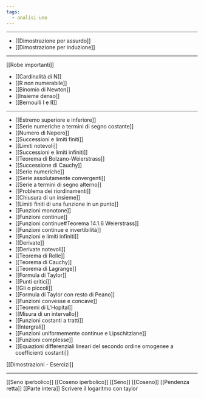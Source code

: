 ```yaml
---
tags:
  - analisi-uno
---
```

---
- [[Dimostrazione per assurdo]]
- [[Dimostrazione per induzione]]
---

[[Robe importanti]]

- [[Cardinalità di N]]
- [[R non numerabile]]
- [[Binomio di Newton]]
- [[Insieme denso]]
- [[Bernoulli I e II]]
---

- [[Estremo superiore e inferiore]]
- [[Serie numeriche a termini di segno costante]]
- [[Numero di Nepero]]
- [[Successioni e limiti finiti]]
- [[Limiti notevoli]]
- [[Successioni e limiti infiniti]]
- [[Teorema di Bolzano-Weierstrass]]
- [[Successione di Cauchy]]
- [[Serie numeriche]]
- [[Serie assolutamente convergenti]]
- [[Serie a termini di segno alterno]]
- [[Problema dei riordinamenti]]
- [[Chiusura di un insieme]]
- [[Limiti finiti di una funzione in un punto]]
- [[Funzioni monotone]]
- [[Funzioni continue]]
- [[Funzioni continue#Teorema 14.1.6 Weierstrass]]
- [[Funzioni continue e invertibilità]]
- [[Funzioni e limiti infiniti]]
- [[Derivate]]
- [[Derivate notevoli]]
- [[Teorema di Rolle]]
- [[Teorema di Cauchy]]
- [[Teorema di Lagrange]]
- [[Formula di Taylor]]
- [[Punti critici]]
- [[Gli o piccoli]]
- [[Formula di Taylor con resto di Peano]]
- [[Funzioni convesse e concave]]
- [[Teoremi di L'Hopital]]
- [[Misura di un intervallo]]
- [[Funzioni costanti a tratti]]
- [[Intergrali]]
- [[Funzioni uniformemente continue e Lipschitziane]]
- [[Funzioni complesse]]
- [[Equazioni differenziali lineari del secondo ordine omogenee a coefficienti costanti]]

[[Dimostrazioni - Esercizi]]

--- 
[[Seno iperbolico]]
[[Coseno iperbolico]]
[[Seno]]
[[Coseno]]
[[Pendenza retta]]
[[Parte intera]]
Scrivere il logaritmo con taylor
